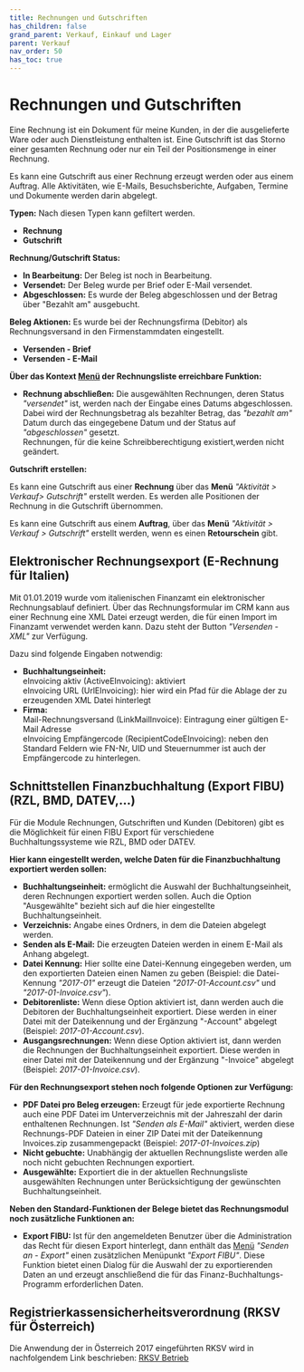 ```yaml
---
title: Rechnungen und Gutschriften
has_children: false
grand_parent: Verkauf, Einkauf und Lager
parent: Verkauf
nav_order: 50
has_toc: true
---
```

# Rechnungen und Gutschriften

Eine Rechnung ist ein Dokument für meine Kunden, in der die ausgelieferte Ware oder auch Dienstleistung enthalten ist. Eine Gutschrift ist das Storno einer gesamten Rechnung oder nur ein Teil der Positionsmenge in einer Rechnung.

Es kann eine Gutschrift aus einer Rechnung erzeugt werden oder aus einem Auftrag. Alle Aktivitäten, wie E-Mails, Besuchsberichte, Aufgaben, Termine und Dokumente werden darin abgelegt.

**Typen:** Nach diesen Typen kann gefiltert werden.
- **Rechnung**
- **Gutschrift**

**Rechnung/Gutschrift Status:**
- **In Bearbeitung:** Der Beleg ist noch in Bearbeitung.
- **Versendet:** Der Beleg wurde per Brief oder E-Mail versendet.
- **Abgeschlossen:** Es wurde der Beleg abgeschlossen und der Betrag über "Bezahlt am" ausgebucht.

**Beleg Aktionen:** Es wurde bei der Rechnungsfirma (Debitor) als Rechnungsversand in den Firmenstammdaten eingestellt.
- **Versenden - Brief**
- **Versenden - E-Mail**

**Über das Kontext [Menü](Menü)<!-- TODO --> der Rechnungsliste erreichbare Funktion:**
- **Rechnung abschließen:** Die ausgewählten Rechnungen, deren Status *"versendet"* ist, werden nach der Eingabe eines Datums abgeschlossen. Dabei wird der Rechnungsbetrag als bezahlter Betrag, das *"bezahlt am"* Datum durch das eingegebene Datum und der Status auf *"abgeschlossen"* gesetzt.  
Rechnungen, für die keine Schreibberechtigung existiert,werden nicht geändert.

**Gutschrift erstellen:**  

Es kann eine Gutschrift aus einer **Rechnung** über das **Menü** *"Aktivität > Verkauf> Gutschrift"* erstellt werden. Es werden alle Positionen der Rechnung in die Gutschrift übernommen.

Es kann eine Gutschrift aus einem **Auftrag**, über das **Menü** *"Aktivität > Verkauf > Gutschrift"* erstellt werden, wenn es einen **Retourschein** gibt.


## Elektronischer Rechnungsexport (E-Rechnung für Italien)

Mit 01.01.2019 wurde vom italienischen Finanzamt ein elektronischer Rechnungsablauf definiert. Über das Rechnungsformular im CRM kann aus einer Rechnung eine XML Datei erzeugt werden, die für einen Import im Finanzamt verwendet werden kann. Dazu steht der Button *"Versenden - XML"* zur Verfügung.

Dazu sind folgende Eingaben notwendig:
- **Buchhaltungseinheit:**  
eInvoicing aktiv (ActiveEInvoicing): aktiviert  
eInvoicing URL (UrlEInvoicing): hier wird ein Pfad für die Ablage der zu erzeugenden XML Datei hinterlegt
- **Firma:**  
Mail-Rechnungsversand (LinkMailInvoice): Eintragung einer gültigen E-Mail Adresse  
eInvoicing Empfängercode (RecipientCodeEInvoicing): neben den Standard Feldern wie FN-Nr, UID und Steuernummer ist auch der Empfängercode zu hinterlegen.

## Schnittstellen Finanzbuchhaltung (Export FIBU) (RZL, BMD, DATEV,...)

Für die Module Rechnungen, Gutschriften und Kunden (Debitoren) gibt es die Möglichkeit für einen FIBU Export für verschiedene Buchhaltungssysteme wie RZL, BMD oder DATEV.

**Hier kann eingestellt werden, welche Daten für die Finanzbuchhaltung exportiert werden sollen:**
- **Buchhaltungseinheit:** ermöglicht die Auswahl der Buchhaltungseinheit, deren Rechnungen exportiert werden sollen. Auch die Option "Ausgewählte" bezieht sich auf die hier eingestellte Buchhaltungseinheit.
- **Verzeichnis:** Angabe eines Ordners, in dem die Dateien abgelegt werden.
- **Senden als E-Mail:** Die erzeugten Dateien werden in einem E-Mail als Anhang abgelegt.
- **Datei Kennung:** Hier sollte eine Datei-Kennung eingegeben werden, um den exportierten Dateien einen Namen zu geben (Beispiel: die Datei-Kennung *"2017-01"* erzeugt die Dateien *"2017-01-Account.csv"* und *"2017-01-Invoice.csv"*).
- **Debitorenliste:** Wenn diese Option aktiviert ist, dann werden auch die Debitoren der Buchhaltungseinheit exportiert. Diese werden in einer Datei mit der Dateikennung und der Ergänzung "-Account" abgelegt (Beispiel: *2017-01-Account.csv*).
- **Ausgangsrechnungen:** Wenn diese Option aktiviert ist, dann werden die Rechnungen der Buchhaltungseinheit exportiert. Diese werden in einer Datei mit der Dateikennung und der Ergänzung "-Invoice" abgelegt (Beispiel: *2017-01-Invoice.csv*).

**Für den Rechnungsexport stehen noch folgende Optionen zur Verfügung:**
- **PDF Datei pro Beleg erzeugen:** Erzeugt für jede exportierte Rechnung auch eine PDF Datei im Unterverzeichnis mit der Jahreszahl der darin enthaltenen Rechnungen. Ist *"Senden als E-Mail"* aktiviert, werden diese Rechnungs-PDF Dateien in einer ZIP Datei mit der Dateikennung Invoices.zip zusammengepackt (Beispiel: *2017-01-Invoices.zip*)
- **Nicht gebuchte:** Unabhängig der aktuellen Rechnungsliste werden alle noch nicht gebuchten Rechnungen exportiert.
- **Ausgewählte:** Exportiert die in der aktuellen Rechnungsliste ausgewählten Rechnungen unter Berücksichtigung der gewünschten Buchhaltungseinheit.

**Neben den Standard-Funktionen der Belege bietet das Rechnungsmodul noch zusätzliche Funktionen an:**
- **Export FIBU:** Ist für den angemeldeten Benutzer über die Administration das Recht für diesen Export hinterlegt, dann enthält das [Menü](Menü)<!-- TODO --> *"Senden an - Export"* einen zusätzlichen Menüpunkt *"Export FIBU"*. Diese Funktion bietet einen Dialog für die Auswahl der zu exportierenden Daten an und erzeugt anschließend die für das Finanz-Buchhaltungs-Programm erforderlichen Daten.

## Registrierkassensicherheitsverordnung (RKSV für Österreich)

Die Anwendung der in Österreich 2017 eingeführten RKSV wird in nachfolgendem Link beschrieben: [RKSV Betrieb](https://www.relations-crm.com/documents/Downloads/rksv/Dokumentation%20RKSV%20-%20Betrieb.pdf)
